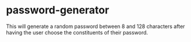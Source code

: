 # password-generator
This will generate a random password between 8 and 128 characters after having the user choose the constituents of their password.
